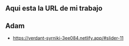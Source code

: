 ## Aqui esta la URL de mi trabajo



## Adam

- https://verdant-syrniki-3ee084.netlify.app/#slider-11

